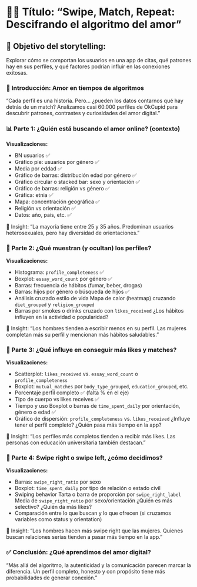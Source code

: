 # 🐱‍👤 Título: “Swipe, Match, Repeat: Descifrando el algoritmo del amor”

## 📌 Objetivo del storytelling:
Explorar cómo se comportan los usuarios en una app de citas, qué patrones hay en sus perfiles, y qué factores podrían influir en las conexiones exitosas.

### 📘 Introducción: Amor en tiempos de algoritmos
“Cada perfil es una historia. Pero… ¿pueden los datos contarnos qué hay detrás de un match? Analizamos casi 60.000 perfiles de OkCupid para descubrir patrones, contrastes y curiosidades del amor digital.”


### 📊 Parte 1: ¿Quién está buscando el amor online? (contexto)

__Visualizaciones:__
- BN usuarios ✅
- Gráfico pie: usuarios por género ✅
- Media por eddad ✅
- Gráfico de barras: distribución edad por género ✅
- Gráfico circular o stacked bar: sexo y orientación ✅
- Gráfico de barras: religión vs género ✅
- Gráfica: etnia ✅
- Mapa: concentración geográfica ✅
- Religión vs orientación ✅
- Datos: año, país, etc. ✅

📌 Insight: “La mayoría tiene entre 25 y 35 años. Predominan usuarios heterosexuales, pero hay diversidad de orientaciones.”

### 💭 Parte 2: ¿Qué muestran (y ocultan) los perfiles?

__Visualizaciones:__
- Histograma: ```profile_completeness``` ✅
- Boxplot: ```essay_word_count``` por género  ✅
- Barras: frecuencia de hábitos (fumar, beber, drogas)
- Barras: hijos por género o búsqueda de hijos ✅
- Análisis cruzado estilo de vida Mapa de calor (heatmap) cruzando ```diet_grouped``` y ```religion_grouped``` 
- Barras por smokes o drinks cruzado con ```likes_received``` ¿Los hábitos influyen en la actividad o popularidad?

📌 Insight: “Los hombres tienden a escribir menos en su perfil. Las mujeres completan más su perfil y mencionan más hábitos saludables.”

### 💌 Parte 3: ¿Qué influye en conseguir más likes y matches?

__Visualizaciones:__
- Scatterplot: ```likes_received``` vs. ```essay_word_count``` o ```profile_completeness```
- Boxplot: ```mutual_matches``` por ```body_type_grouped```, ```education_grouped```, etc.
- Porcentaje perfil completo  ✅ (falta % en el eje)
- Tipo de cuerpo vs likes receives ✅
- Tiempo y uso Boxplot o barras de ```time_spent_daily``` por orientación, género o edad  ✅
- Gráfico de dispersión: ```profile_completeness``` vs. ```likes_received``` ¿Influye tener el perfil completo? ¿Quién pasa más tiempo en la app?

📌 Insight: “Los perfiles más completos tienden a recibir más likes. Las personas con educación universitaria también destacan.”

### 🔎 Parte 4: Swipe right o swipe left, ¿cómo decidimos?
__Visualizaciones:__
- Barras: ```swipe_right_ratio``` por sexo
- Boxplot: ```time_spent_daily``` por tipo de relación o estado civil
-  Swiping behavior Tarta o barra de proporción por ```swipe_right_label``` Media de ```swipe_right_ratio``` por sexo/orientación ¿Quién es más selectivo? ¿Quién da más likes?
- Comparación entre lo que buscan y lo que ofrecen (si cruzamos variables como status y orientation)

📌 Insight: “Los hombres hacen más swipe right que las mujeres. Quienes buscan relaciones serias tienden a pasar más tiempo en la app.”

### ✅ Conclusión: ¿Qué aprendimos del amor digital?
“Más allá del algoritmo, la autenticidad y la comunicación parecen marcar la diferencia. Un perfil completo, honesto y con propósito tiene más probabilidades de generar conexión.”